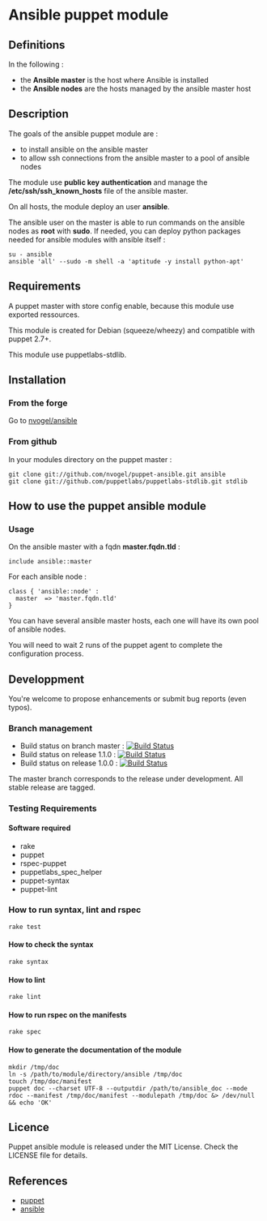 # Ansible puppet module

## Definitions

In the following :

 - the **Ansible master** is the host where Ansible is installed
 - the **Ansible nodes** are the hosts managed by the ansible master host

## Description

The goals of the ansible puppet module are :

 - to install ansible on the ansible master
 - to allow ssh connections from the ansible master to a pool of ansible nodes 

The module use **public key authentication** and manage the **/etc/ssh/ssh_known_hosts** file of the ansible master.

On all hosts, the module deploy an user **ansible**.

The ansible user on the master is able to run commands on the ansible nodes as **root** with **sudo**.
If needed, you can deploy python packages needed for ansible modules with ansible itself :

    su - ansible
    ansible 'all' --sudo -m shell -a 'aptitude -y install python-apt'

## Requirements

A puppet master with store config enable, because this module use exported ressources.

This module is created for Debian (squeeze/wheezy) and compatible with puppet 2.7+.

This module use puppetlabs-stdlib.

## Installation

### From the forge

Go to [nvogel/ansible](http://forge.puppetlabs.com/nvogel/ansible)

### From github

In your modules directory on the puppet master :

    git clone git://github.com/nvogel/puppet-ansible.git ansible
    git clone git://github.com/puppetlabs/puppetlabs-stdlib.git stdlib

## How to use the puppet ansible module

### Usage

On the ansible master with a fqdn **master.fqdn.tld** :

    include ansible::master

For each ansible node :

    class { 'ansible::node' :
      master  => 'master.fqdn.tld'
    }

You can have several ansible master hosts, each one will have its own pool of ansible nodes.

You will need to wait 2 runs of the puppet agent to complete the configuration process.

## Developpment

You're welcome to propose enhancements or submit bug reports (even typos).

### Branch management

 - Build status on branch master : [![Build Status](https://travis-ci.org/nvogel/puppet-ansible.png?branch=master)](https://travis-ci.org/nvogel/puppet-ansible)
 - Build status on release 1.1.0 : [![Build Status](https://travis-ci.org/nvogel/puppet-ansible.png?branch=v1.1.0)](https://travis-ci.org/nvogel/puppet-ansible)
 - Build status on release 1.0.0 : [![Build Status](https://travis-ci.org/nvogel/puppet-ansible.png?branch=v1.0.0)](https://travis-ci.org/nvogel/puppet-ansible)

The master branch corresponds to the release under development.
All stable release are tagged.

### Testing Requirements

#### Software required

 - rake
 - puppet
 - rspec-puppet
 - puppetlabs_spec_helper
 - puppet-syntax
 - puppet-lint

### How to run syntax, lint and rspec

    rake test

#### How to check the syntax

    rake syntax

#### How to lint

    rake lint

#### How to run rspec on the manifests

    rake spec

#### How to generate the documentation of the module

    mkdir /tmp/doc
    ln -s /path/to/module/directory/ansible /tmp/doc
    touch /tmp/doc/manifest
    puppet doc --charset UTF-8 --outputdir /path/to/ansible_doc --mode rdoc --manifest /tmp/doc/manifest --modulepath /tmp/doc &> /dev/null && echo 'OK'

## Licence

Puppet ansible module is released under the MIT License. Check the LICENSE file for details.

## References

- [puppet](http://puppetlabs.com)
- [ansible](http://www.ansibleworks.com)
